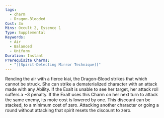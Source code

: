 ```yaml
---
tags:
  - charm
  - Dragon-Blooded
Cost: 3m
Mins: Occult 2, Essence 1
Type: Supplemental
Keywords:
  - Air
  - Balanced
  - Uniform
Duration: Instant
Prerequisite Charms:
  - "[[Spirit-Detecting Mirror Technique]]"
---
```

Rending the air with a fierce kiai, the Dragon-Blood strikes that which cannot be struck. She can strike a dematerialized character with an attack made with any Ability. If the Exalt is unable to see her target, her attack roll suffers a −3 penalty. If the Exalt uses this Charm on her next turn to attack the same enemy, its mote cost is lowered by one. This discount can be stacked, to a minimum cost of zero. Attacking another character or going a round without attacking that spirit resets the discount to zero.